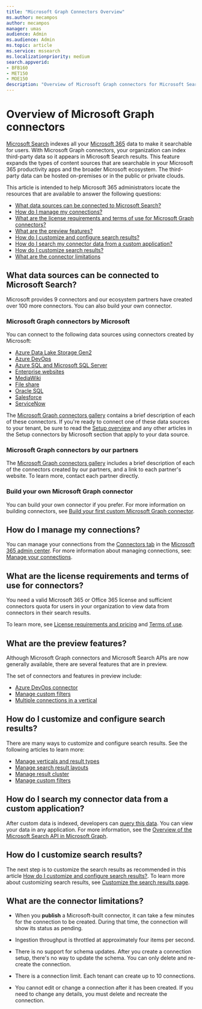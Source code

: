 ```yaml
---
title: "Microsoft Graph Connectors Overview"
ms.author: mecampos
author: mecampos
manager: umas
audience: Admin
ms.audience: Admin
ms.topic: article
ms.service: mssearch
ms.localizationpriority: medium
search.appverid:
- BFB160
- MET150
- MOE150
description: "Overview of Microsoft Graph connectors for Microsoft Search"
---
```

<!---Previous ms.author: monaray --->

# Overview of Microsoft Graph connectors

[Microsoft Search](./overview-microsoft-search.md) indexes all your [Microsoft 365](https://www.microsoft.com/microsoft-365) data to make it searchable for users. With Microsoft Graph connectors, your organization can index third-party data so it appears in Microsoft Search results. This feature expands the types of content sources that are searchable in your Microsoft 365 productivity apps and the broader Microsoft ecosystem. The third-party data can be hosted on-premises or in the public or private clouds.

<!---link Microsoft Graph reference in line 19 when we have access to relevant documentation--->

This article is intended to help Microsoft 365 administrators locate the resources that are available to answer the following questions:

* [What data sources can be connected to Microsoft Search?](#what-data-sources-can-be-connected-to-microsoft-search)
* [How do I manage my connections?](#how-do-i-manage-my-connections)
* [What are the license requirements and terms of use for Microsoft Graph connectors?](#what-are-the-license-requirements-and-terms-of-use-for-connectors)
* [What are the preview features?](#what-are-the-preview-features)
* [How do I customize and configure search results?](#how-do-i-customize-and-configure-search-results)
* [How do I search my connector data from a custom application?](#how-do-i-search-my-connector-data-from-a-custom-application)
* [How do I customize search results?](#how-do-i-customize-search-results)
* [What are the connector limitations](#what-are-the-connector-limitations)

<!---Add Value, scenario, example, and/or graphic in December updates--->
<!---Probably remove architecture section below
## Architecture

The following architectural diagram of the Microsoft Graph platform shows how Graph connector content flows through content indexing to user results in [Microsoft Search](./overview-microsoft-search.md) clients. The rest of this section explains each of the key building blocks in the diagram.

![Diagram: on-premises and cloud-based data is pulled by connectors and indexed by the Microsoft Search API, and then the Microsoft Search service delivers the results to users.](media/connectors-overview/highlevel-connectors.png)
Graph connectors can pull data from cloud-based (SaaS) data sources and on-premises data stores. The above diagram shows connections to only two data sources, but you can add connections to up ten sources per tenant.

The Microsoft Graph Connectors API instantiates one connection per data source. Then, the API indexes and stores the data. Established connections interact with Microsoft Search, so users can get search results.

You can use the Microsoft 365 [admin center](https://admin.microsoft.com) to setup and manage any of the Graph connectors by Microsoft. The admin center has a simple user interface that makes it easy to establish the connection to your data source, and monitor connection status and utilization.

***Edit paragraph below***
To create a **connection** to a data source, admins need authenticated access to the data and the entire content repository. The data is fed to the graph connector service for indexing.--->

## What data sources can be connected to Microsoft Search?

Microsoft provides 9 connectors and our ecosystem partners have created over 100 more connectors. You can also build your own connector.

### Microsoft Graph connectors by Microsoft

You can connect to the following data sources using connectors created by Microsoft:

<!---Add links below when new docs are created--->
* [Azure Data Lake Storage Gen2](azure-data-lake-connector.md)
* [Azure DevOps](azure-devops-connector.md)
* [Azure SQL and Microsoft SQL Server](MSSQL-connector.md)
* [Enterprise websites](enterprise-web-connector.md)
* [MediaWiki](mediawiki-connector.md)
* [File share](fileshare-connector.md)
* [Oracle SQL](OracleSQL-connector.md)
* [Salesforce ](salesforce-connector.md)
* [ServiceNow](servicenow-connector.md)

The [Microsoft Graph connectors gallery](https://www.microsoft.com/microsoft-search/connectors) contains a brief description of each of these connectors. If you're ready to connect one of these data sources to your tenant, be sure to read the [Setup overview](configure-connector.md) and any other articles in the Setup connectors by Microsoft section that apply to your data source.

### Microsoft Graph connectors by our partners

The [Microsoft Graph connectors gallery](https://www.microsoft.com/microsoft-search/connectors) includes a brief description of each of the connectors created by our partners, and a link to each partner's website. To learn more, contact each partner directly.

### Build your own Microsoft Graph connector

You can build your own connector if you prefer. For more information on building connectors, see  [Build your first custom Microsoft Graph connector](/graph/connecting-external-content-build-quickstart).

## How do I manage my connections?

You can manage your connections from the [Connectors tab](https://admin.microsoft.com/Adminportal/Home#/MicrosoftSearch/Connectors) in the [Microsoft 365 admin center](https://admin.microsoft.com/). For more information about managing connections, see: [Manage your connections](manage-connector.md).

## What are the license requirements and terms of use for connectors?

You need a valid Microsoft 365 or Office 365 license and sufficient connectors quota for users in your organization to view data from connectors in their search results.

To learn more, see [License requirements and pricing](licensing.md) and [Terms of use](terms-of-use.md).

## What are the preview features?

Although Microsoft Graph connectors and Microsoft Search APIs are now generally available, there are several features that are in preview.

The set of connectors and features in preview include:

* [Azure DevOps connector](azure-devops-connector.md)
* [Manage custom filters](custom-filters.md)
* [Multiple connections in a vertical](customize-search-page.md#multiple-connections-in-a-vertical)

## How do I customize and configure search results?

There are many ways to customize and configure search results. See the following articles to learn more:

* [Manage verticals and result types](customize-search-page.md)
* [Manage search result layouts](customize-results-layout.md)
* [Manage result cluster](result-cluster.md)
* [Manage custom filters](custom-filters.md)

## How do I search my connector data from a custom application?

After custom data is indexed, developers can [query this data](/graph/search-concept-custom-types). You can view your data in any application. For more information, see the [Overview of the Microsoft Search API in Microsoft Graph](/graph/search-concept-overview).

## How do I customize search results?

The next step is to customize the search results as recommended in this article [How do I customize and configure search results?](#how-do-i-customize-and-configure-search-results). To learn more about customizing search results, see [Customize the search results page](customize-search-page.md).

## What are the connector limitations?

* When you **publish** a Microsoft-built connector, it can take a few minutes for the connection to be created. During that time, the connection will show its status as pending.

* Ingestion throughput is throttled at approximately four items per second.

* There is no support for schema updates. After you create a connection setup, there's no way to update the schema. You can only delete and re-create the connection.

* There is a connection limit. Each tenant can create up to 10 connections.

* You cannot edit or change a connection after it has been created. If you need to change any details, you must delete and recreate the connection.

